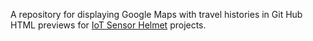 A repository for displaying Google Maps with travel histories in Git Hub HTML previews for [IoT Sensor Helmet](https://github.com/KyusokLee/TMU_Seminar_TeamProject) projects.
